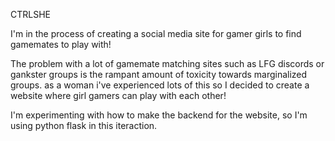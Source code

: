 CTRLSHE


I'm in the process of creating a social media site for gamer girls to find gamemates to play with! 

The problem with a lot of gamemate matching sites such as LFG discords or gankster groups is the rampant amount of toxicity towards marginalized groups. as a woman i've experienced lots of this so I decided to create a website where girl gamers can play with each other! 

I'm experimenting with how to make the backend for the website, so I'm using python flask in this iteraction.
